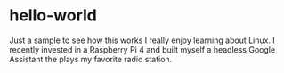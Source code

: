 # hello-world
Just a sample to see how this works
I really enjoy learning about Linux. 
I recently invested in a Raspberry Pi 4 and built myself a headless Google Assistant the plays my favorite radio station.
